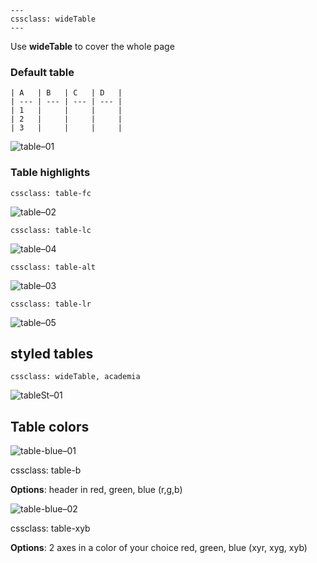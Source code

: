 ```
---
cssclass: wideTable
---
```
Use **wideTable** to cover the whole page


### Default table
```
| A   | B   | C   | D   |
| --- | --- | --- | --- |
| 1   |     |     |     |
| 2   |     |     |     |
| 3   |     |     |     |
```
![table–01](https://user-images.githubusercontent.com/48620536/222981305-a52437da-d700-431a-be7e-4e55f2dc39f6.png)

### Table highlights
`cssclass: table-fc`

![table–02](https://user-images.githubusercontent.com/48620536/222981323-4bcacbe3-b1f4-49fe-a2ae-cc405ba952c3.png)

`cssclass: table-lc`

![table–04](https://user-images.githubusercontent.com/48620536/222981341-314f43dd-5e78-47c5-9721-ae9a4fa042b2.png)

`cssclass: table-alt`

![table–03](https://user-images.githubusercontent.com/48620536/222981330-2811bff8-c8ac-49b3-ade6-0c882d111117.png)

`cssclass: table-lr`

![table–05](https://user-images.githubusercontent.com/48620536/222981350-e5d4cd9d-a599-454b-9365-d6f7b6216185.png)


## styled tables

`cssclass: wideTable, academia`

![tableSt–01](https://user-images.githubusercontent.com/48620536/223588651-fd627851-6155-4d78-a764-d9c9094bcfb8.png)

## Table colors

![table-blue–01](https://user-images.githubusercontent.com/48620536/230742907-e301858e-84c8-4df5-88e9-53e34aeaf2d2.png)

cssclass: table-b

**Options**: header in red, green, blue (r,g,b)

![table-blue–02](https://user-images.githubusercontent.com/48620536/230742920-460d5025-1eea-4a9b-a307-46b09514ad1a.png)

cssclass: table-xyb

**Options**: 2 axes in a color of your choice red, green, blue (xyr, xyg, xyb)

